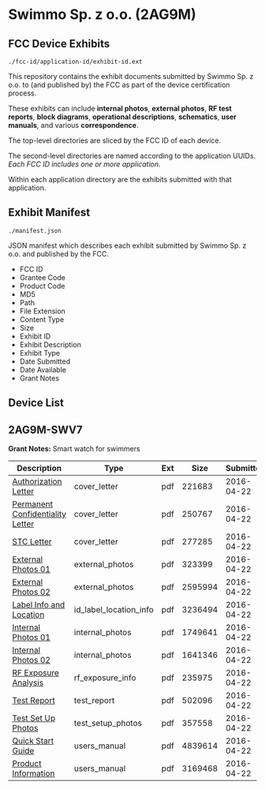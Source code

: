 # Swimmo Sp. z o.o. (2AG9M)
## FCC Device Exhibits

```
./fcc-id/application-id/exhibit-id.ext
```

This repository contains the exhibit documents submitted by Swimmo Sp. z o.o. to (and published by) the FCC as part of the device certification process.

These exhibits can include **internal photos**, **external photos**, **RF test reports**, **block diagrams**, **operational descriptions**, **schematics**, **user manuals**, and various **correspondence**.

The top-level directories are sliced by the FCC ID of each device.

The second-level directories are named according to the application UUIDs. *Each FCC ID includes one or more application.*

Within each application directory are the exhibits submitted with that application. 

## Exhibit Manifest

```
./manifest.json
```

JSON manifest which describes each exhibit submitted by Swimmo Sp. z o.o. and published by the FCC.

- FCC ID
- Grantee Code
- Product Code
- MD5
- Path
- File Extension
- Content Type
- Size
- Exhibit ID
- Exhibit Description
- Exhibit Type
- Date Submitted
- Date Available
- Grant Notes

## Device List
## 2AG9M-SWV7
**Grant Notes:** Smart watch for swimmers

| Description | Type | Ext | Size | Submitted | Available |
| ----------- | ---- | --- | ---- | --------- | --------- |
| [Authorization Letter](2AG9M-SWV7/01a5d506a403f82e13094835ecb734d4/2967057.pdf) | cover_letter | pdf | 221683 | 2016-04-22 | 2016-04-22 |
| [Permanent Confidentiality Letter](2AG9M-SWV7/01a5d506a403f82e13094835ecb734d4/2967058.pdf) | cover_letter | pdf | 250767 | 2016-04-22 | 2016-04-22 |
| [STC Letter](2AG9M-SWV7/01a5d506a403f82e13094835ecb734d4/2967059.pdf) | cover_letter | pdf | 277285 | 2016-04-22 | 2016-04-22 |
| [External Photos 01](2AG9M-SWV7/01a5d506a403f82e13094835ecb734d4/2967060.pdf) | external_photos | pdf | 323399 | 2016-04-22 | 2016-06-20 |
| [External Photos 02](2AG9M-SWV7/01a5d506a403f82e13094835ecb734d4/2967061.pdf) | external_photos | pdf | 2595994 | 2016-04-22 | 2016-06-20 |
| [Label Info and Location](2AG9M-SWV7/01a5d506a403f82e13094835ecb734d4/2967064.pdf) | id_label_location_info | pdf | 3236494 | 2016-04-22 | 2016-04-22 |
| [Internal Photos 01](2AG9M-SWV7/01a5d506a403f82e13094835ecb734d4/2967062.pdf) | internal_photos | pdf | 1749641 | 2016-04-22 | 2016-06-20 |
| [Internal Photos 02](2AG9M-SWV7/01a5d506a403f82e13094835ecb734d4/2967063.pdf) | internal_photos | pdf | 1641346 | 2016-04-22 | 2016-06-20 |
| [RF Exposure Analysis](2AG9M-SWV7/01a5d506a403f82e13094835ecb734d4/2967074.pdf) | rf_exposure_info | pdf | 235975 | 2016-04-22 | 2016-04-22 |
| [Test Report](2AG9M-SWV7/01a5d506a403f82e13094835ecb734d4/2967076.pdf) | test_report | pdf | 502096 | 2016-04-22 | 2016-04-22 |
| [Test Set Up Photos](2AG9M-SWV7/01a5d506a403f82e13094835ecb734d4/2967077.pdf) | test_setup_photos | pdf | 357558 | 2016-04-22 | 2016-06-20 |
| [Quick Start Guide](2AG9M-SWV7/01a5d506a403f82e13094835ecb734d4/2967078.pdf) | users_manual | pdf | 4839614 | 2016-04-22 | 2016-06-20 |
| [Product Information](2AG9M-SWV7/01a5d506a403f82e13094835ecb734d4/2967079.pdf) | users_manual | pdf | 3169468 | 2016-04-22 | 2016-06-20 |
